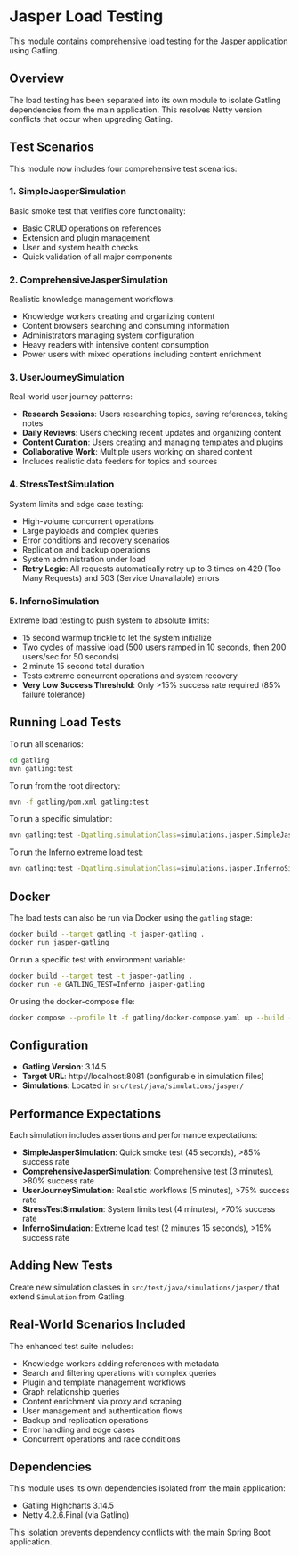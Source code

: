 # Jasper Load Testing

This module contains comprehensive load testing for the Jasper application using Gatling.

## Overview

The load testing has been separated into its own module to isolate Gatling dependencies from the main application. This resolves Netty version conflicts that occur when upgrading Gatling.

## Test Scenarios

This module now includes four comprehensive test scenarios:

### 1. SimpleJasperSimulation
Basic smoke test that verifies core functionality:
- Basic CRUD operations on references
- Extension and plugin management
- User and system health checks
- Quick validation of all major components

### 2. ComprehensiveJasperSimulation  
Realistic knowledge management workflows:
- Knowledge workers creating and organizing content
- Content browsers searching and consuming information
- Administrators managing system configuration
- Heavy readers with intensive content consumption
- Power users with mixed operations including content enrichment

### 3. UserJourneySimulation
Real-world user journey patterns:
- **Research Sessions**: Users researching topics, saving references, taking notes
- **Daily Reviews**: Users checking recent updates and organizing content  
- **Content Curation**: Users creating and managing templates and plugins
- **Collaborative Work**: Multiple users working on shared content
- Includes realistic data feeders for topics and sources

### 4. StressTestSimulation
System limits and edge case testing:
- High-volume concurrent operations
- Large payloads and complex queries
- Error conditions and recovery scenarios
- Replication and backup operations
- System administration under load
- **Retry Logic**: All requests automatically retry up to 3 times on 429 (Too Many Requests) and 503 (Service Unavailable) errors

### 5. InfernoSimulation
Extreme load testing to push system to absolute limits:
- 15 second warmup trickle to let the system initialize
- Two cycles of massive load (500 users ramped in 10 seconds, then 200 users/sec for 50 seconds)
- 2 minute 15 second total duration
- Tests extreme concurrent operations and system recovery
- **Very Low Success Threshold**: Only >15% success rate required (85% failure tolerance)

## Running Load Tests

To run all scenarios:

```bash
cd gatling
mvn gatling:test
```

To run from the root directory:

```bash
mvn -f gatling/pom.xml gatling:test
```

To run a specific simulation:

```bash
mvn gatling:test -Dgatling.simulationClass=simulations.jasper.SimpleJasperSimulation
```

To run the Inferno extreme load test:

```bash
mvn gatling:test -Dgatling.simulationClass=simulations.jasper.InfernoSimulation
```

## Docker

The load tests can also be run via Docker using the `gatling` stage:

```bash
docker build --target gatling -t jasper-gatling .
docker run jasper-gatling
```

Or run a specific test with environment variable:

```bash
docker build --target test -t jasper-gatling .
docker run -e GATLING_TEST=Inferno jasper-gatling
```

Or using the docker-compose file:

```bash
docker compose --profile lt -f gatling/docker-compose.yaml up --build --exit-code-from gatling
```

## Configuration

- **Gatling Version**: 3.14.5
- **Target URL**: http://localhost:8081 (configurable in simulation files)
- **Simulations**: Located in `src/test/java/simulations/jasper/`

## Performance Expectations

Each simulation includes assertions and performance expectations:

- **SimpleJasperSimulation**: Quick smoke test (45 seconds), >85% success rate
- **ComprehensiveJasperSimulation**: Comprehensive test (3 minutes), >80% success rate
- **UserJourneySimulation**: Realistic workflows (5 minutes), >75% success rate  
- **StressTestSimulation**: System limits test (4 minutes), >70% success rate
- **InfernoSimulation**: Extreme load test (2 minutes 15 seconds), >15% success rate

## Adding New Tests

Create new simulation classes in `src/test/java/simulations/jasper/` that extend `Simulation` from Gatling.

## Real-World Scenarios Included

The enhanced test suite includes:
- Knowledge workers adding references with metadata
- Search and filtering operations with complex queries
- Plugin and template management workflows
- Graph relationship queries
- Content enrichment via proxy and scraping
- User management and authentication flows
- Backup and replication operations
- Error handling and edge cases
- Concurrent operations and race conditions

## Dependencies

This module uses its own dependencies isolated from the main application:
- Gatling Highcharts 3.14.5
- Netty 4.2.6.Final (via Gatling)

This isolation prevents dependency conflicts with the main Spring Boot application.